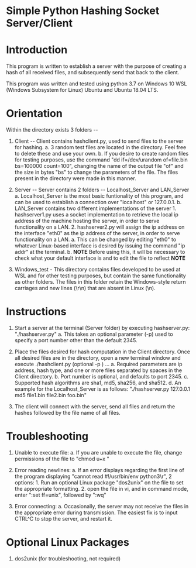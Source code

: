 # Simple Python Hashing Socket Server/Client



# Introduction

This program is written to establish a server with the purpose of creating a hash of all received files, and subsequently send that
back to the client. 

This program was written and tested using python 3.7 on Windows 10 WSL (Windows Subsystem for Linux) Ubuntu and Ubuntu 18.04 LTS.

# Orientation

Within the directory exists 3 folders --
1. Client -- Client contains hashclient.py, used to send files to the server for hashing.
	a. 3 random test files are located in the directory. Feel free to delete these and use your own.
	b. If you desire to create random files for testing purposes, use the command "dd if=/dev/urandom of=file.bin bs=100000 count=100", changing the name of 
	   the output file "of" and the size in bytes "bs" to change the parameters of the file. The files present in the directory were made in this manner. 

2. Server -- Server contains 2 folders -- Localhost_Server and LAN_Server
	a. Localhost_Server is the most basic funtionality of this program, and can be used to establish a connection over "localhost" or 127.0.0.1. 
	b. LAN_Server contains two different implementations of the server
		1. hashserver1.py uses a socket implementation to retrieve the local ip address of the machine hosting the server, in order to serve functionality on a LAN.
		2. hashserver2.py will assign the ip address on the interface "eth0" as the ip address of the server, in order to serve functionality on a LAN.
			a. This can be changed by editing "eth0" to whatever Linux-based interface is desired by issuing the command "ip addr" at the terminal. 
			b. **NOTE** Before using this, it will be necessary to check what your default interface is and to edit the file to reflect **NOTE**
			
3. Windows_test - This directory contains files developed to be used at WSL and for other testing purposes, but contain the same functionality as other folders. The files in this folder 
		  retain the Windows-style return carriages and new lines (\r\n) that are absent in Linux (\n).


# Instructions


1. Start a server at the terminal (Server folder) by executing hashserver.py: "./hashserver.py"
	a. This takes an optional parameter (-p) used to specify a port number other than the default 2345.

2. Place the files desired for hash computation in the Client directory. Once all desired files are in the directory, open a new terminal window and execute 
   ./hashclient.py <ip address> (optional -p <port number>) <hash type> <files>...
	a. Required parameters are ip address, hash type, and one or more files separated by spaces in the Client directory.
	b. Port number is optional, and defaults to port 2345.
	c. Supported hash algorithms are sha1, md5, sha256, and sha512. 
	d. An example for the Localhost_Server is as follows:
		"./hashserver.py 127.0.0.1 md5 file1.bin file2.bin foo.bin"

3. The client will connect with the server, send all files and return the hashes followed by the file name of all files. 


# Troubleshooting 

1. Unable to execute file:
	a. If you are unable to execute the file, change permissions of the file to "chmod u+x <filename>"

2. Error reading newlines:
	a. If an error displays regarding the first line of the program displaying "cannot read #!/usr/bin/env python3\r", 2 options:
		1. Run an optional Linux package "dos2unix" on the file to set the appropriate formatting.
		2. open the file in vi, and in command mode, enter ":set ff=unix", followed by ":wq"

3. Error connecting:
	a. Occasionally, the server may not receive the files in the appropriate error during transmission. The easiest fix is to input CTRL^C to stop the server, and restart it. 


# Optional Linux Packages
1. dos2unix (for troubleshooting, not required)
